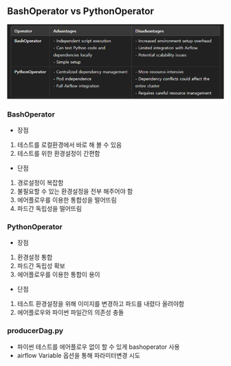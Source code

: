 ## BashOperator vs PythonOperator
![Alt text](image.png)

### BashOperator
- 장점
1. 테스트를 로컬환경에서 바로 해 볼 수 있음
2. 테스트를 위한 환경설정이 간편함
- 단점
1. 경로설정이 복잡함
2. 불필요할 수 있는 환경설정을 전부 해주어야 함
3. 에어플로우를 이용한 통합성을 떨어뜨림
4. 파드간 독립성을 떨어뜨림
### PythonOperator
- 장점
1. 환경설정 통합
2. 파드간 독립성 확보
3. 에어플로우를 이용한 통합이 용이
- 단점
1. 테스트 환경설정을 위해 이미지를 변경하고 파드를 내렸다 올려야함
2. 에어플로우와 파이썬 파일간의 의존성 충돌


### producerDag.py
- 파이썬 테스트를 에어플로우 없이 할 수 있게 bashoperator 사용
- airflow Variable 옵션을 통해 파라미터변경 시도